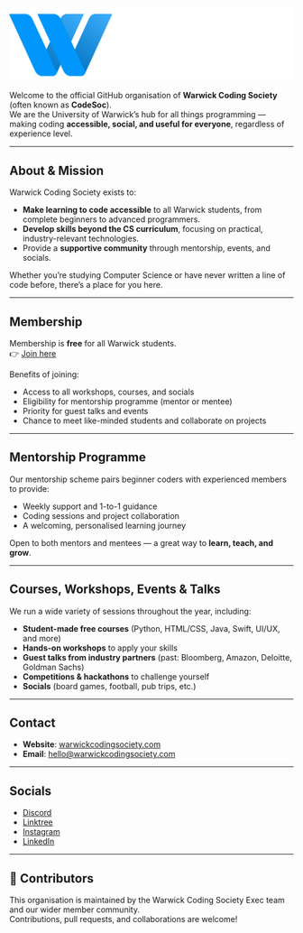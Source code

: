 <img src="/assets/codesoc.png" alt="Warwick Coding Society Logo" width="600"/>

Welcome to the official GitHub organisation of **Warwick Coding Society** (often known as **CodeSoc**).  
We are the University of Warwick’s hub for all things programming — making coding **accessible, social, and useful for everyone**, regardless of experience level.

---

## About & Mission
Warwick Coding Society exists to:
- **Make learning to code accessible** to all Warwick students, from complete beginners to advanced programmers.  
- **Develop skills beyond the CS curriculum**, focusing on practical, industry-relevant technologies.  
- Provide a **supportive community** through mentorship, events, and socials.  

Whether you’re studying Computer Science or have never written a line of code before, there’s a place for you here.

---

## Membership
Membership is **free** for all Warwick students.  
👉 [Join here](https://www.warwicksu.com/societies-sports/societies/warwickcodingsociety/)

Benefits of joining:
- Access to all workshops, courses, and socials  
- Eligibility for mentorship programme (mentor or mentee)  
- Priority for guest talks and events  
- Chance to meet like-minded students and collaborate on projects  

---

## Mentorship Programme
Our mentorship scheme pairs beginner coders with experienced members to provide:
- Weekly support and 1-to-1 guidance  
- Coding sessions and project collaboration  
- A welcoming, personalised learning journey  

Open to both mentors and mentees — a great way to **learn, teach, and grow**.  

---

## Courses, Workshops, Events & Talks
We run a wide variety of sessions throughout the year, including:
- **Student-made free courses** (Python, HTML/CSS, Java, Swift, UI/UX, and more)  
- **Hands-on workshops** to apply your skills  
- **Guest talks from industry partners** (past: Bloomberg, Amazon, Deloitte, Goldman Sachs)  
- **Competitions & hackathons** to challenge yourself  
- **Socials** (board games, football, pub trips, etc.)  

---

## Contact
- **Website**: [warwickcodingsociety.com](https://www.warwickcodingsociety.com)  
- **Email**: hello@warwickcodingsociety.com

---

## Socials
- [Discord](https://discord.com/invite/FfhpyCdUT5)
- [Linktree](https://linktr.ee/wwcodesoc)  
- [Instagram](https://instagram.com/warwickcodingsociety)  
- [LinkedIn](https://www.linkedin.com/company/warwickcodingsociety)

---

## 👥 Contributors
This organisation is maintained by the Warwick Coding Society Exec team and our wider member community.  
Contributions, pull requests, and collaborations are welcome! 
